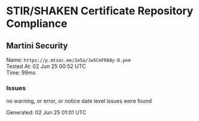 # STIR/SHAKEN Certificate Repository Compliance

## Martini Security

Name: `https://p.mtsec.me/2e5a/Jw5CmFR88y-D.pem`\
Tested At: 02 Jun 25 00:52 UTC\
Time: 99ms

### Issues

no warning, or error, or notice date level issues were found

Generated: 02 Jun 25 01:01 UTC